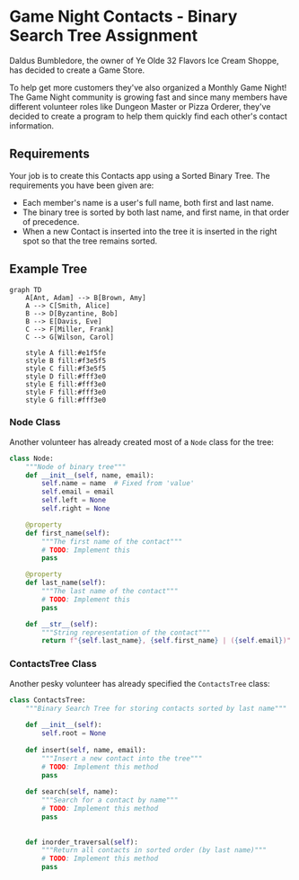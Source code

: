 # Game Night Contacts - Binary Search Tree Assignment

Daldus Bumbledore, the owner of Ye Olde 32 Flavors Ice Cream Shoppe, has decided to create a Game Store.

To help get more customers they've also organized a Monthly Game Night! The Game Night community is growing fast and since many members have different volunteer roles like Dungeon Master or Pizza Orderer, they've decided to create a program to help them quickly find each other's contact information.

## Requirements

Your job is to create this Contacts app using a Sorted Binary Tree.  The requirements you have been given are:

- Each member's name is a user's full name, both first and last name.
- The binary tree is sorted by both last name, and first name, in that order of precedence.
- When a new Contact is inserted into the tree it is inserted in the right spot so that the tree remains sorted.

## Example Tree

```mermaid
graph TD
    A[Ant, Adam] --> B[Brown, Amy]
    A --> C[Smith, Alice]
    B --> D[Byzantine, Bob]
    B --> E[Davis, Eve]
    C --> F[Miller, Frank]
    C --> G[Wilson, Carol]
    
    style A fill:#e1f5fe
    style B fill:#f3e5f5
    style C fill:#f3e5f5
    style D fill:#fff3e0
    style E fill:#fff3e0
    style F fill:#fff3e0
    style G fill:#fff3e0
```

### Node Class

Another volunteer has already created most of a `Node` class for the tree:

```python
class Node:
    """Node of binary tree"""
    def __init__(self, name, email):
        self.name = name  # Fixed from 'value'
        self.email = email
        self.left = None
        self.right = None

    @property
    def first_name(self):
        """The first name of the contact"""
        # TODO: Implement this
        pass

    @property
    def last_name(self):
        """The last name of the contact"""
        # TODO: Implement this
        pass

    def __str__(self):
        """String representation of the contact"""
        return f"{self.last_name}, {self.first_name} | ({self.email})"
```

### ContactsTree Class

Another pesky volunteer has already specified the `ContactsTree` class:

```python
class ContactsTree:
    """Binary Search Tree for storing contacts sorted by last name"""
    
    def __init__(self):
        self.root = None
    
    def insert(self, name, email):
        """Insert a new contact into the tree"""
        # TODO: Implement this method
        pass
    
    def search(self, name):
        """Search for a contact by name"""
        # TODO: Implement this method
        pass
    
    
    def inorder_traversal(self):
        """Return all contacts in sorted order (by last name)"""
        # TODO: Implement this method
        pass
```